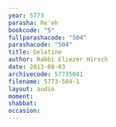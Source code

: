 ```yaml
---
year: 5773
parasha: Re'eh
bookcode: "5"
fullparashacode: "504"
parashacode: "504"
title: Gelatine
author: Rabbi Eliezer Hirsch
date: 2013-08-03
archivecode: 57735041
filename: 5773-504-1
layout: audio
moment: 
shabbat: 
occasion: 
---
```

